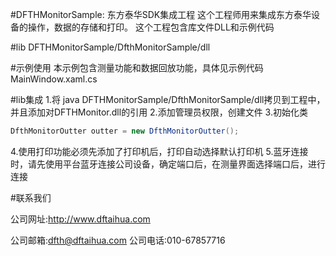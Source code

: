 #DFTHMonitorSample: 东方泰华SDK集成工程
这个工程师用来集成东方泰华设备的操作，数据的存储和打印。
这个工程包含库文件DLL和示例代码

#lib
DFTHMonitorSample/DfthMonitorSample/dll

#示例使用
本示例包含测量功能和数据回放功能，具体见示例代码MainWindow.xaml.cs

#lib集成
1.将
java DFTHMonitorSample/DfthMonitorSample/dll拷贝到工程中，并且添加对DFTHMonitor.dll的引用
2.添加管理员权限，创建文件
3.初始化类
```java
DfthMonitorOutter outter = new DfthMonitorOutter();
```
4.使用打印功能必须先添加了打印机后，打印自动选择默认打印机
5.蓝牙连接时，请先使用平台蓝牙连接公司设备，确定端口后，在测量界面选择端口后，进行连接

#联系我们

公司网址:http://www.dftaihua.com 

公司邮箱:dfth@dftaihua.com
公司电话:010-67857716
